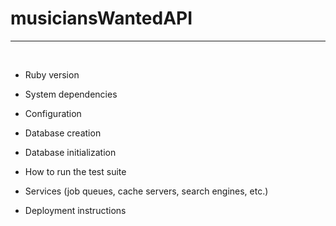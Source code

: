 # musiciansWantedAPI

<hr>
<br>

* Ruby version

* System dependencies

* Configuration

* Database creation

* Database initialization

* How to run the test suite

* Services (job queues, cache servers, search engines, etc.)

* Deployment instructions

